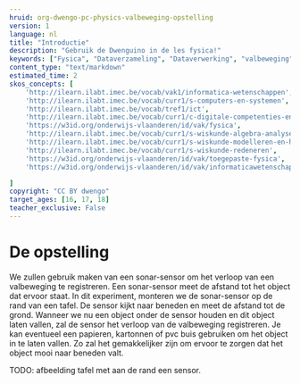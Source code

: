 ```yaml
---
hruid: org-dwengo-pc-physics-valbeweging-opstelling
version: 1
language: nl
title: "Introductie"
description: "Gebruik de Dwenguino in de les fysica!"
keywords: ["Fysica", "Dataverzameling", "Dataverwerking", "valbeweging"]
content_type: "text/markdown"
estimated_time: 2
skos_concepts: [
    'http://ilearn.ilabt.imec.be/vocab/vak1/informatica-wetenschappen', 
    'http://ilearn.ilabt.imec.be/vocab/curr1/s-computers-en-systemen',
    'http://ilearn.ilabt.imec.be/vocab/tref1/ict',
    'http://ilearn.ilabt.imec.be/vocab/curr1/c-digitale-competenties-en-mediawijsheid',
    'https://w3id.org/onderwijs-vlaanderen/id/vak/fysica',
    'http://ilearn.ilabt.imec.be/vocab/curr1/s-wiskunde-algebra-analyse',
    'http://ilearn.ilabt.imec.be/vocab/curr1/s-wiskunde-modelleren-en-heuristiek',
    'http://ilearn.ilabt.imec.be/vocab/curr1/s-wiskunde-redeneren',
    'https://w3id.org/onderwijs-vlaanderen/id/vak/toegepaste-fysica',
    'https://w3id.org/onderwijs-vlaanderen/id/vak/informaticawetenschappen'

]
copyright: "CC BY dwengo"
target_ages: [16, 17, 18]
teacher_exclusive: False
---
```


# De opstelling

We zullen gebruik maken van een sonar-sensor om het verloop van een valbeweging te registreren. Een sonar-sensor meet de afstand tot het object dat ervoor staat. In dit experiment, monteren we de sonar-sensor op de rand van een tafel. De sensor kijkt naar beneden en meet de afstand tot de grond. Wanneer we nu een object onder de sensor houden en dit object laten vallen, zal de sensor het verloop van de valbeweging registreren. Je kan eventueel een papieren, kartonnen of pvc buis gebruiken om het object in te laten vallen. Zo zal het gemakkelijker zijn om ervoor te zorgen dat het object mooi naar beneden valt.

TODO: afbeelding tafel met aan de rand een sensor.

